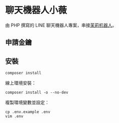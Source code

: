 # 聊天機器人小薇

由 PHP 撰寫的 LINE 聊天機器人專案，串接[茉莉机器人](http://www.itpk.cn/)。

## 申請金鑰

## 安裝

```
composer install
```

線上環境安裝：

```
composer install -o --no-dev
```

複製環境變數並設定：

```
cp .env.example .env
vim .env
```
